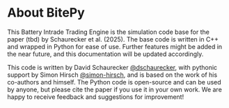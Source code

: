 <!-- docs/about.md -->
# About BitePy

This Battery Intrade Trading Engine is the simulation code base for the paper (tbd) by Schaurecker et al. (2025). The base code is written in C++ and wrapped in Python for ease of use. Further features might be added in the near future, and this documentation will be updated accordingly.

This code is written by David Schaurecker [@dschaurecker](https://github.com/dschaurecker), with pythonic support by Simon Hirsch [@simon-hirsch](https://github.com/simon-hirsch), and is based on the work of his co-authors and himself. The Python code is open-source and can be used by anyone, but please cite the paper if you use it in your own work. We are happy to receive feedback and suggestions for improvement!